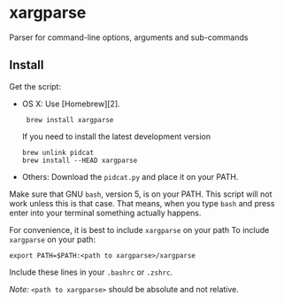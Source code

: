 xargparse
=======

Parser for command-line options, arguments and sub-commands



Install
-------

Get the script:

 *  OS X: Use [Homebrew][2].

         brew install xargparse

    If you need to install the latest development version

        brew unlink pidcat
        brew install --HEAD xargparse

 * Others: Download the `pidcat.py` and place it on your PATH.
 
Make sure that GNU `bash`, version 5, is on your PATH. This script will
not work unless this is that case. That means, when you type `bash` and press
enter into your terminal something actually happens.

For convenience, it is best to include `xargparse` on your path
To include `xargparse` on your path:

    export PATH=$PATH:<path to xargparse>/xargparse

Include these lines in your `.bashrc` or `.zshrc`.

*Note:* `<path to xargparse>` should be absolute and not relative.
